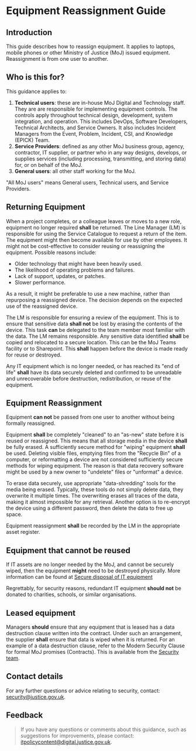 # Equipment Reassignment Guide

## Introduction

This guide describes how to reassign equipment. It applies to laptops, mobile phones or other Ministry of Justice \(MoJ\) issued equipment. Reassignment is from one user to another.

## Who is this for?

This guidance applies to:

1.  **Technical users**: these are in-house MoJ Digital and Technology staff. They are are responsible for implementing equipment controls. The controls apply throughout technical design, development, system integration, and operation. This includes DevOps, Software Developers, Technical Architects, and Service Owners. It also includes Incident Managers from the Event, Problem, Incident, CSI, and Knowledge \(EPICK\) Team.
2.  **Service Providers**: defined as any other MoJ business group, agency, contractor, IT supplier, or partner who in any way designs, develops, or supplies services \(including processing, transmitting, and storing data\) for, or on behalf of the MoJ.
3.  **General users**: all other staff working for the MoJ.

"All MoJ users" means General users, Technical users, and Service Providers.

## Returning Equipment

When a project completes, or a colleague leaves or moves to a new role, equipment no longer required **shall** be returned. The Line Manager \(LM\) is responsible for using the Service Catalogue to request a return of the item. The equipment might then become available for use by other employees. It might not be cost-effective to consider reusing or reassigning the equipment. Possible reasons include:

-   Older technology that might have been heavily used.
-   The likelihood of operating problems and failures.
-   Lack of support, updates, or patches.
-   Slower performance.

As a result, it might be preferable to use a new machine, rather than repurposing a reassigned device. The decision depends on the expected use of the reassigned device.

The LM is responsible for ensuring a review of the equipment. This is to ensure that sensitive data **shall not** be lost by erasing the contents of the device. This task **can** be delegated to the team member most familiar with the data. The LM remains responsible. Any sensitive data identified **shall** be copied and relocated to a secure location. This can be the MoJ Teams facility or to Sharepoint. This **shall** happen before the device is made ready for reuse or destroyed.

Any IT equipment which is no longer needed, or has reached its "end of life" **shall** have its data securely deleted and confirmed to be unreadable and unrecoverable before destruction, redistribution, or reuse of the equipment.

## Equipment Reassignment

Equipment **can not** be passed from one user to another without being formally reassigned.

Equipment **shall** be completely "cleaned" to an "as-new" state before it is reused or reassigned. This means that all storage media in the device **shall** be fully erased. A sufficiently secure method for "wiping" equipment **shall** be used. Deleting visible files, emptying files from the "Recycle Bin" of a computer, or reformatting a device are not considered sufficiently secure methods for wiping equipment. The reason is that data recovery software might be used by a new owner to "undelete" files or "unformat" a device.

To erase data securely, use appropriate "data-shredding" tools for the media being erased. Typically, these tools do not simply delete data, they overwrite it multiple times. The overwriting erases all traces of the data, making it almost impossible for any retrieval. Another option is to re-encrypt the device using a different password, then delete the data to free up space.

Equipment reassignment **shall** be recorded by the LM in the appropriate asset register.

## Equipment that cannot be reused

If IT assets are no longer needed by the MoJ, and cannot be securely wiped, then the equipment **might** need to be destroyed physically. More information can be found at [Secure disposal of IT equipment](secure-disposal-of-it-equipment.md)

Regrettably, for security reasons, redundant IT equipment **should not** be donated to charities, schools, or similar organisations.

## Leased equipment

Managers **should** ensure that any equipment that is leased has a data destruction clause written into the contract. Under such an arrangement, the supplier **shall** ensure that data is wiped when it is returned. For an example of a data destruction clause, refer to the Modern Security Clause for formal MoJ promises \(Contracts\). This is available from the [Security team](mailto:security@justice.gov.uk).

## Contact details

For any further questions or advice relating to security, contact: [security@justice.gov.uk](mailto:security@justice.gov.uk).

## Feedback

> If you have any questions or comments about this guidance, such as suggestions for improvements, please contact: [itpolicycontent@digital.justice.gov.uk](mailto:itpolicycontent@digital.justice.gov.uk).

